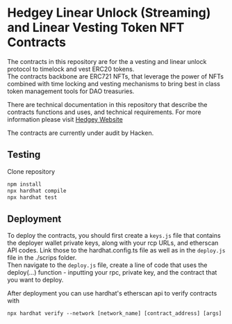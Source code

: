 # Hedgey Linear Unlock (Streaming) and Linear Vesting Token NFT Contracts

The contracts in this repository are for the a vesting and linear unlock protocol to timelock and vest ERC20 tokens.   
The contracts backbone are ERC721 NFTs, that leverage the power of NFTs combined with time locking and vesting mechanisms to bring best in class token management tools for DAO treasuries. 

There are technical documentation in this repository that describe the contracts functions and uses, and technical requirements. For more information please visit [Hedgey Website](https://hedgey.finance)

The contracts are currently under audit by Hacken. 

## Testing
Clone repository

``` bash
npm install
npx hardhat compile
npx hardhat test
```

## Deployment
To deploy the contracts, you should first create a `keys.js` file that contains the deployer wallet private keys, along with your rcp URLs, and etherscan API codes. Link those to the hardhat.config.ts file as well as in the `deploy.js` file in the ./scrips folder.  
Then navigate to the `deploy.js` file, create a line of code that uses the deploy(...) function - inputting your rpc, private key, and the contract that you want to deploy. 

After deployment you can use hardhat's etherscan api to verify contracts with 

`npx hardhat verify --network [network_name] [contract_address] [args]`

